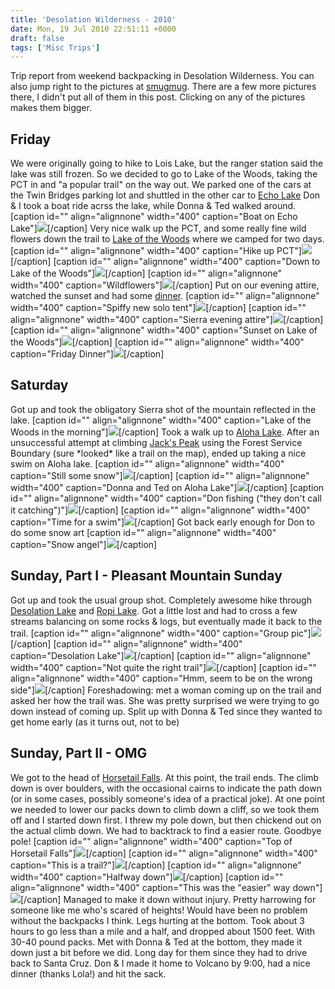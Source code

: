 ```yaml
---
title: 'Desolation Wilderness - 2010'
date: Mon, 19 Jul 2010 22:51:11 +0000
draft: false
tags: ['Misc Trips']
---
```


Trip report from weekend backpacking in Desolation Wilderness. You can also jump right to the pictures at [smugmug](http://silverfiddle.smugmug.com/Travel/Desolation-2010/13000139_oPf8r#940820546_A8S9a). There are a few more pictures there, I didn't put all of them in this post. Clicking on any of the pictures makes them bigger.

Friday
------

We were originally going to hike to Lois Lake, but the ranger station said the lake was still frozen. So we decided to go to Lake of the Woods, taking the PCT in and "a popular trail" on the way out. We parked one of the cars at the Twin Bridges parking lot and shuttled in the other car to [Echo Lake](http://maps.google.com/maps/ms?ie=UTF8&hl=en&t=h&source=embed&msa=0&msid=108667620397336758792.00048bc3af1946d4d4c43) Don & I took a boat ride acrss the lake, while Donna & Ted walked around. \[caption id="" align="alignnone" width="400" caption="Boat on Echo Lake"\][![](http://silverfiddle.smugmug.com/Travel/Desolation-2010/desolation0001/940820546_A8S9a-S.jpg)](http://silverfiddle.smugmug.com/Travel/Desolation-2010/13000139_oPf8r#940820546_A8S9a-A-LB)\[/caption\] Very nice walk up the PCT, and some really fine wild flowers down the trail to [Lake of the Woods](http://maps.google.com/maps/ms?ie=UTF8&hl=en&t=h&source=embed&msa=0&msid=108667620397336758792.00048bc3af1946d4d4c43) where we camped for two days. \[caption id="" align="alignnone" width="400" caption="Hike up PCT"\][![](http://silverfiddle.smugmug.com/Travel/Desolation-2010/desolation0002/940822733_YyXze-S.jpg)](http://silverfiddle.smugmug.com/Travel/Desolation-2010/13000139_oPf8r#940822733_YyXze-A-LB)\[/caption\] \[caption id="" align="alignnone" width="400" caption="Down to Lake of the Woods"\][![](http://silverfiddle.smugmug.com/Travel/Desolation-2010/desolation0003/940828262_7FQ8q-S.jpg)](http://silverfiddle.smugmug.com/Travel/Desolation-2010/13000139_oPf8r#940828262_7FQ8q-A-LB)\[/caption\] \[caption id="" align="alignnone" width="400" caption="Wildflowers"\][![](http://silverfiddle.smugmug.com/Travel/Desolation-2010/desolation0018/940838028_aU2NC-S.jpg)](http://silverfiddle.smugmug.com/Travel/Desolation-2010/13000139_oPf8r#940838028_aU2NC-A-LB)\[/caption\] Put on our evening attire, watched the sunset and had some [dinner](http://www.rei.com/product/510130). \[caption id="" align="alignnone" width="400" caption="Spiffy new solo tent"\][![](http://silverfiddle.smugmug.com/Travel/Desolation-2010/desolation0030/940883353_c4Htb-S.jpg)](http://silverfiddle.smugmug.com/Travel/Desolation-2010/13000139_oPf8r#940883353_c4Htb-A-LB)\[/caption\] \[caption id="" align="alignnone" width="400" caption="Sierra evening attire"\][![](http://silverfiddle.smugmug.com/Travel/Desolation-2010/desolation0004/940829822_izJdr-S.jpg)](http://silverfiddle.smugmug.com/Travel/Desolation-2010/13000139_oPf8r#940829822_izJdr-A-LB)\[/caption\] \[caption id="" align="alignnone" width="400" caption="Sunset on Lake of the Woods"\][![](http://silverfiddle.smugmug.com/Travel/Desolation-2010/desolation0005/940830539_5ZCfE-S.jpg)](http://silverfiddle.smugmug.com/Travel/Desolation-2010/13000139_oPf8r#940830539_5ZCfE-A-LB)\[/caption\] \[caption id="" align="alignnone" width="400" caption="Friday Dinner"\][![](http://silverfiddle.smugmug.com/Travel/Desolation-2010/desolation0006/940832199_7o57Y-S.jpg)](http://silverfiddle.smugmug.com/Travel/Desolation-2010/13000139_oPf8r#940832199_7o57Y-A-LB)\[/caption\]

Saturday
--------

Got up and took the obligatory Sierra shot of the mountain reflected in the lake. \[caption id="" align="alignnone" width="400" caption="Lake of the Woods in the morning"\][![](http://silverfiddle.smugmug.com/Travel/Desolation-2010/desolation0010/940844280_mT26d-S.jpg)](http://silverfiddle.smugmug.com/Travel/Desolation-2010/13000139_oPf8r#940844280_mT26d-A-LB)\[/caption\] Took a walk up to [Aloha Lake](http://maps.google.com/maps/ms?ie=UTF8&hl=en&t=h&source=embed&msa=0&msid=108667620397336758792.00048bc3af1946d4d4c43). After an unsuccessful attempt at climbing [Jack's Peak](http://maps.google.com/maps/ms?ie=UTF8&hl=en&t=h&source=embed&msa=0&msid=108667620397336758792.00048bc3af1946d4d4c43) using the Forest Service Boundary (sure \*looked\* like a trail on the map), ended up taking a nice swim on Aloha lake. \[caption id="" align="alignnone" width="400" caption="Still some snow"\][![](http://silverfiddle.smugmug.com/Travel/Desolation-2010/desolation0013/940847656_ci4Cn-S.jpg)](http://silverfiddle.smugmug.com/Travel/Desolation-2010/13000139_oPf8r#940847656_ci4Cn-A-LB)\[/caption\] \[caption id="" align="alignnone" width="400" caption="Donna and Ted on Aloha Lake"\][![](http://silverfiddle.smugmug.com/Travel/Desolation-2010/desolation0015/940851553_xhQ7b-S.jpg)](http://silverfiddle.smugmug.com/Travel/Desolation-2010/13000139_oPf8r#940851553_xhQ7b-A-LB)\[/caption\] \[caption id="" align="alignnone" width="400" caption="Don fishing ("they don't call it catching")"\][![](http://silverfiddle.smugmug.com/Travel/Desolation-2010/desolation0017/940856090_nojDB-S.jpg)](http://silverfiddle.smugmug.com/Travel/Desolation-2010/13000139_oPf8r#940856090_nojDB-A-LB)\[/caption\] \[caption id="" align="alignnone" width="400" caption="Time for a swim"\][![](http://silverfiddle.smugmug.com/Travel/Desolation-2010/desolation0016/940853835_6ycau-S.jpg)](http://silverfiddle.smugmug.com/Travel/Desolation-2010/13000139_oPf8r#940853835_6ycau-A-LB)\[/caption\] Got back early enough for Don to do some snow art \[caption id="" align="alignnone" width="400" caption="Snow angel"\][![](http://silverfiddle.smugmug.com/Travel/Desolation-2010/desolation0019/940839286_gygxa-S.jpg)](http://silverfiddle.smugmug.com/Travel/Desolation-2010/13000139_oPf8r#940839286_gygxa-A-LB)\[/caption\]

Sunday, Part I - Pleasant Mountain Sunday
-----------------------------------------

Got up and took the usual group shot. Completely awesome hike through [Desolation Lake](http://maps.google.com/maps/ms?ie=UTF8&hl=en&t=h&source=embed&msa=0&msid=108667620397336758792.00048bc3af1946d4d4c43) and [Ropi Lake](http://maps.google.com/maps/ms?ie=UTF8&hl=en&t=h&source=embed&msa=0&msid=108667620397336758792.00048bc3af1946d4d4c43). Got a little lost and had to cross a few streams balancing on some rocks & logs, but eventually made it back to the trail. \[caption id="" align="alignnone" width="400" caption="Group pic"\][![](http://silverfiddle.smugmug.com/Travel/Desolation-2010/desolation0031/940884454_sVAbh-S.jpg)](http://silverfiddle.smugmug.com/Travel/Desolation-2010/13000139_oPf8r#940884454_sVAbh-A-LB)\[/caption\] \[caption id="" align="alignnone" width="400" caption="Desolation Lake"\][![](http://silverfiddle.smugmug.com/Travel/Desolation-2010/desolation0034/940891346_kwxXA-S.jpg)](http://silverfiddle.smugmug.com/Travel/Desolation-2010/13000139_oPf8r#940891346_kwxXA-A-LB)\[/caption\] \[caption id="" align="alignnone" width="400" caption="Not quite the right trail"\][![](http://silverfiddle.smugmug.com/Travel/Desolation-2010/desolation0036/940895907_buo8c-S.jpg)](http://silverfiddle.smugmug.com/Travel/Desolation-2010/13000139_oPf8r#940895907_buo8c-A-LB)\[/caption\] \[caption id="" align="alignnone" width="400" caption="Hmm, seem to be on the wrong side"\][![](http://silverfiddle.smugmug.com/Travel/Desolation-2010/desolation0035/940893702_PHzRk-S.jpg)](http://silverfiddle.smugmug.com/Travel/Desolation-2010/13000139_oPf8r#940893702_PHzRk-A-LB)\[/caption\] Foreshadowing: met a woman coming up on the trail and asked her how the trail was. She was pretty surprised we were trying to go down instead of coming up. Split up with Donna & Ted since they wanted to get home early (as it turns out, not to be)

Sunday, Part II - OMG
---------------------

We got to the head of [Horsetail Falls](http://maps.google.com/maps/ms?ie=UTF8&hl=en&t=h&source=embed&msa=0&msid=108667620397336758792.00048bc3af1946d4d4c43). At this point, the trail ends. The climb down is over boulders, with the occasional cairns to indicate the path down (or in some cases, possibly someone's idea of a practical joke). At one point we needed to lower our packs down to climb down a cliff, so we took them off and I started down first. I threw my pole down, but then chickend out on the actual climb down. We had to backtrack to find a easier route. Goodbye pole! \[caption id="" align="alignnone" width="400" caption="Top of Horsetail Falls"\][![](http://silverfiddle.smugmug.com/Travel/Desolation-2010/desolation0038/940900320_NyZqM-S.jpg)](http://silverfiddle.smugmug.com/Travel/Desolation-2010/13000139_oPf8r#940900320_NyZqM-A-LB)\[/caption\] \[caption id="" align="alignnone" width="400" caption="This is a trail?"\][![](http://silverfiddle.smugmug.com/Travel/Desolation-2010/desolation0040/940904812_maAPe-S.jpg)](http://silverfiddle.smugmug.com/Travel/Desolation-2010/13000139_oPf8r#940904812_maAPe-A-LB)\[/caption\] \[caption id="" align="alignnone" width="400" caption="Halfway down"\][![](http://silverfiddle.smugmug.com/Travel/Desolation-2010/desolation0041/940907408_hc6Gh-S.jpg)](http://silverfiddle.smugmug.com/Travel/Desolation-2010/13000139_oPf8r#940907408_hc6Gh-A-LB)\[/caption\] \[caption id="" align="alignnone" width="400" caption="This was the "easier" way down"\][![](http://silverfiddle.smugmug.com/Travel/Desolation-2010/desolation0042/940909268_HJ5RR-S.jpg)](http://silverfiddle.smugmug.com/Travel/Desolation-2010/13000139_oPf8r#940909268_HJ5RR-A-LB)\[/caption\] Managed to make it down without injury. Pretty harrowing for someone like me who's scared of heights! Would have been no problem without the backpacks I think. Legs hurting at the bottom. Took about 3 hours to go less than a mile and a half, and dropped about 1500 feet. With 30-40 pound packs. Met with Donna & Ted at the bottom, they made it down just a bit before we did. Long day for them since they had to drive back to Santa Cruz. Don & I made it home to Volcano by 9:00, had a nice dinner (thanks Lola!) and hit the sack.